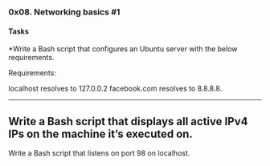 ### 0x08. Networking basics #1
#### Tasks
*Write a Bash script that configures an Ubuntu server with the below requirements.

Requirements:

localhost resolves to 127.0.0.2
facebook.com resolves to 8.8.8.8.

-------------------------------------
Write a Bash script that displays all active IPv4 IPs on the machine it’s executed on.
-------------------------------------
Write a Bash script that listens on port 98 on localhost.
